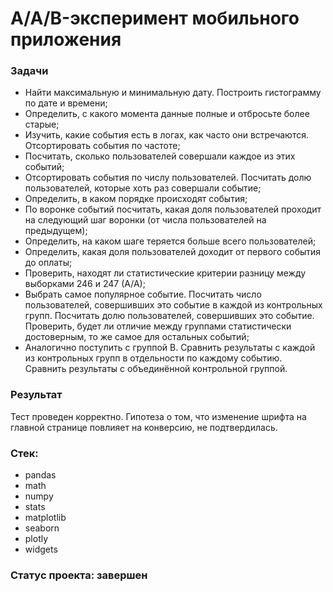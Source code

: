 # A/A/B-эксперимент мобильного приложения
### Задачи
- Найти максимальную и минимальную дату. Построить гистограмму по дате и времени;
- Определить, с какого момента данные полные и отбросьте более старые;
- Изучить, какие события есть в логах, как часто они встречаются. Отсортировать события по частоте;
- Посчитать, сколько пользователей совершали каждое из этих событий;
- Отсортировать события по числу пользователей. Посчитать долю пользователей, которые хоть раз совершали событие;
- Определить, в каком порядке происходят события;
- По воронке событий посчитать, какая доля пользователей проходит на следующий шаг воронки (от числа пользователей на предыдущем);
- Определить, на каком шаге теряется больше всего пользователей;
- Определить, какая доля пользователей доходит от первого события до оплаты;
- Проверить, находят ли статистические критерии разницу между выборками 246 и 247 (А/А);
- Выбрать самое популярное событие. Посчитать число пользователей, совершивших это событие в каждой из контрольных групп. Посчитать долю пользователей, совершивших это событие. Проверить, будет ли отличие между группами статистически достоверным, то же самое для остальных событий;
- Аналогично поступить с группой В. Сравнить результаты с каждой из контрольных групп в отдельности по каждому событию. Сравнить результаты с объединённой контрольной группой.

### Результат
Тест проведен корректно. Гипотеза о том, что изменение шрифта на главной странице повлияет на конверсию, не подтвердилась.

### Стек:
- pandas
- math
- numpy
- stats
- matplotlib
- seaborn
- plotly
- widgets

### Статус проекта: завершен
